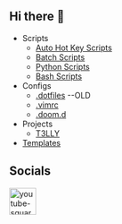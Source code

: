 ## Hi there 👋

* Scripts
  * [Auto Hot Key Scripts](https://github.com/IronCubeStudios/AutoHotKeyScripts)
  * [Batch Scripts](https://github.com/IronCubeStudios/BatchScripts)
  * [Python Scripts](https://github.com/IronCubeStudios/PythonScripts)
  * [Bash Scripts](https://github.com/IronCubeStudios/BashScripts)
* Configs
  * [.dotfiles](https://github.com/IronCubeStudios/.dotfiles) --OLD
  * [.vimrc](https://github.com/IronCubeStudios/Vim_Dots)
  * [.doom.d](https://github.com/IronCubeStudios/.doom.d)
* Projects
  * [T3LLY](https://github.com/IronCubeStudios/T3LLY-)
* [Templates](https://github.com/IronCubeStudios/Templates)
  
## Socials

<a href="https://www.youtube.com/@ironcubes">
 
<img width="48" height="48" src="https://img.icons8.com/fluency/48/youtube-squared.png" alt="youtube-squared"/>

</a>

